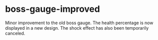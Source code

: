 # boss-gauge-improved
Minor improvement to the old boss gauge. The health percentage is now displayed in a new design. The shock effect has also been temporarily canceled.
